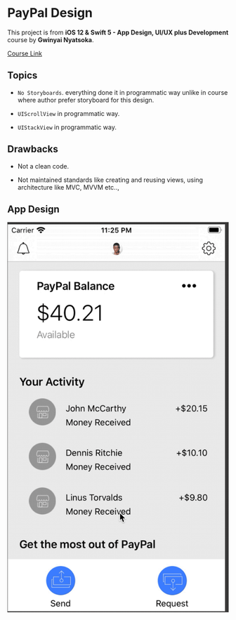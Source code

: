 # PayPal Design

This project is from **iOS 12 & Swift 5 - App Design, UI/UX plus Development** course by **Gwinyai Nyatsoka**.

[Course Link](https://www.udemy.com/course/app-design-uiux-plus-ios-development/)

## Topics

- `No Storyboards`. everything done it in programmatic way unlike in course where author prefer storyboard for this design.

- `UIScrollView` in programmatic way.

- `UIStackView` in programmatic way.

## Drawbacks

- Not a clean code.

- Not maintained standards like creating and reusing views, using architecture like MVC, MVVM etc..,

## App Design

![app design](app.gif)
